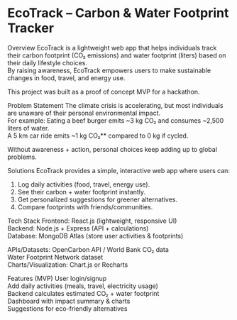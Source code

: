 #  EcoTrack – Carbon & Water Footprint Tracker

Overview
EcoTrack is a lightweight web app that helps individuals track their carbon footprint (CO₂ emissions) and water footprint (liters) based on their daily lifestyle choices.  
By raising awareness, EcoTrack empowers users to make sustainable changes in food, travel, and energy use.

This project was built as a proof of concept MVP for a hackathon.  

Problem Statement
The climate crisis is accelerating, but most individuals are unaware of their personal environmental impact.  
For example:
Eating a beef burger emits ~3 kg CO₂ and consumes ~2,500 liters of water.  
A 5 km car ride emits ~1 kg CO₂** compared to 0 kg if cycled.  

Without awareness + action, personal choices keep adding up to global problems.  

Solutions
EcoTrack provides a simple, interactive web app where users can:
1. Log daily activities (food, travel, energy use).  
2. See their carbon + water footprint instantly.  
3. Get personalized suggestions for greener alternatives.  
4. Compare footprints with friends/communities.  

Tech Stack
Frontend: React.js (lightweight, responsive UI)  
Backend: Node.js + Express (API + calculations)  
Database: MongoDB Atlas (store user activities & footprints)  

APIs/Datasets: 
OpenCarbon API / World Bank CO₂ data  
Water Footprint Network dataset  
Charts/Visualization: Chart.js or Recharts  



Features (MVP)
User login/signup  
Add daily activities (meals, travel, electricity usage)  
Backend calculates estimated CO₂ + water footprint  
Dashboard with impact summary & charts  
Suggestions for eco-friendly alternatives  

